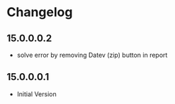 # Changelog

## 15.0.0.0.2

- solve error by removing Datev (zip) button in report

## 15.0.0.0.1

- Initial Version
